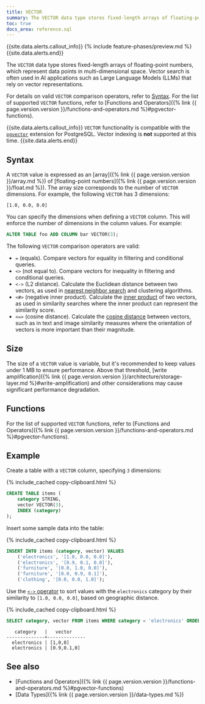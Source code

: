 ```yaml
---
title: VECTOR
summary: The VECTOR data type stores fixed-length arrays of floating-point numbers, which represent data points in multi-dimensional space.
toc: true
docs_area: reference.sql
---
```




{{site.data.alerts.callout_info}}
{% include feature-phases/preview.md %}
{{site.data.alerts.end}}

The `VECTOR` data type stores fixed-length arrays of floating-point numbers, which represent data points in multi-dimensional space. Vector search is often used in AI applications such as Large Language Models (LLMs) that rely on vector representations. 

For details on valid `VECTOR` comparison operators, refer to [Syntax](#syntax). For the list of supported `VECTOR` functions, refer to [Functions and Operators]({% link {{ page.version.version }}/functions-and-operators.md %}#pgvector-functions).

{{site.data.alerts.callout_info}}
`VECTOR` functionality is compatible with the [`pgvector`](https://github.com/pgvector/pgvector) extension for PostgreSQL. Vector indexing is **not** supported at this time.
{{site.data.alerts.end}}

## Syntax

A `VECTOR` value is expressed as an [array]({% link {{ page.version.version }}/array.md %}) of [floating-point numbers]({% link {{ page.version.version }}/float.md %}). The array size corresponds to the number of `VECTOR` dimensions. For example, the following `VECTOR` has 3 dimensions:

~~~
[1.0, 0.0, 0.0]
~~~

You can specify the dimensions when defining a `VECTOR` column. This will enforce the number of dimensions in the column values. For example:

~~~ sql
ALTER TABLE foo ADD COLUMN bar VECTOR(3);
~~~

The following `VECTOR` comparison operators are valid:

- `=` (equals). Compare vectors for equality in filtering and conditional queries.
- `<>` (not equal to). Compare vectors for inequality in filtering and conditional queries.
- `<->` (L2 distance). Calculate the Euclidean distance between two vectors, as used in [nearest neighbor search](https://en.wikipedia.org/wiki/Nearest_neighbor_search) and clustering algorithms.
- `<#>` (negative inner product). Calculate the [inner product](https://en.wikipedia.org/wiki/Inner_product_space) of two vectors, as used in similarity searches where the inner product can represent the similarity score.
- `<=>` (cosine distance). Calculate the [cosine distance](https://en.wikipedia.org/wiki/Cosine_similarity) between vectors, such as in text and image similarity measures where the orientation of vectors is more important than their magnitude.

## Size

The size of a `VECTOR` value is variable, but it's recommended to keep values under 1 MB to ensure performance. Above that threshold, [write amplification]({% link {{ page.version.version }}/architecture/storage-layer.md %}#write-amplification) and other considerations may cause significant performance degradation.  

## Functions

For the list of supported `VECTOR` functions, refer to [Functions and Operators]({% link {{ page.version.version }}/functions-and-operators.md %}#pgvector-functions).

## Example

Create a table with a `VECTOR` column, specifying `3` dimensions:

{% include_cached copy-clipboard.html %}
~~~ sql
CREATE TABLE items (
    category STRING,
    vector VECTOR(3),
    INDEX (category)
);
~~~

Insert some sample data into the table:

{% include_cached copy-clipboard.html %}
~~~ sql
INSERT INTO items (category, vector) VALUES
	('electronics', '[1.0, 0.0, 0.0]'),
	('electronics', '[0.9, 0.1, 0.0]'),
	('furniture', '[0.0, 1.0, 0.0]'),
	('furniture', '[0.0, 0.9, 0.1]'),
	('clothing', '[0.0, 0.0, 1.0]');
~~~

Use the [`<->` operator](#syntax) to sort values with the `electronics` category by their similarity to `[1.0, 0.0, 0.0]`, based on geographic distance.

{% include_cached copy-clipboard.html %}
~~~ sql
SELECT category, vector FROM items WHERE category = 'electronics' ORDER BY vector <-> '[1.0, 0.0, 0.0]' LIMIT 5;
~~~

~~~
   category   |   vector
--------------+--------------
  electronics | [1,0,0]
  electronics | [0.9,0.1,0]
~~~

## See also

- [Functions and Operators]({% link {{ page.version.version }}/functions-and-operators.md %}#pgvector-functions)
- [Data Types]({% link {{ page.version.version }}/data-types.md %})
